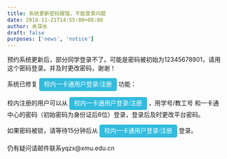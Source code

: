 ```yaml
---
title: 系统更新密码报错，不能登录问题
date: 2018-11-21T14:55:00+08:00
author: 余深水
draft: false
purposes: ['news', 'notice']
---
```

<div style="">
 <p>
  预约系统更新后，部分同学登录不了。可能是密码被初始为12345678901，请用这个密码登录。并及时更改密码，谢谢！
 </p>
 <p>
 </p>
 <p>
  系统已修复
  <a class="button button-small bg-blue" href="http://open.xmu.edu.cn/oauth2/authorize?client_id=1089&amp;response_type=code" style="font-family: 宋体; margin: 0px; text-decoration-line: none; color: rgb(255, 255, 255); border: 1px solid rgb(51, 187, 221); background: rgb(51, 187, 221); border-radius: 4px; display: inline-block; line-height: 18px; transition: all 0.3s cubic-bezier(0.175, 0.885, 0.32, 1) 0s; padding: 5px 10px !important;" target="_blank">
   校内一卡通用户登录/注册
  </a>
  功能：
 </p>
 <p>
  校内注册的用户可以从
  <a class="button button-small bg-blue" href="http://open.xmu.edu.cn/oauth2/authorize?client_id=1089&amp;response_type=code" style="font-family: 宋体; margin: 0px; text-decoration-line: none; color: rgb(255, 255, 255); border: 1px solid rgb(51, 187, 221); background: rgb(51, 187, 221); border-radius: 4px; display: inline-block; line-height: 18px; transition: all 0.3s cubic-bezier(0.175, 0.885, 0.32, 1) 0s; padding: 5px 10px !important;" target="_blank">
   校内一卡通用户登录/注册
  </a>
  ，用学号/教工号 和一卡通中心的密码（初始密码为身份证后6位）登录，登录后及时更改平台密码。
 </p>
 <p>
  如果密码被锁，请等待15分钟后从
  <a class="button button-small bg-blue" href="http://open.xmu.edu.cn/oauth2/authorize?client_id=1089&amp;response_type=code" style="font-family: 宋体; margin: 0px; text-decoration-line: none; color: rgb(255, 255, 255); border: 1px solid rgb(51, 187, 221); background: rgb(51, 187, 221); border-radius: 4px; display: inline-block; line-height: 18px; transition: all 0.3s cubic-bezier(0.175, 0.885, 0.32, 1) 0s; padding: 5px 10px !important;" target="_blank">
   校内一卡通用户登录/注册
  </a>
  登录。
 </p>
 <p>
  仍有疑问请邮件联系yqzx@xmu.edu.cn
 </p>
</div>
